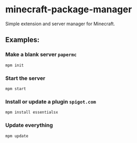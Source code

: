 # minecraft-package-manager

Simple extension and server manager for Minecraft.

## Examples:
### Make a blank server `papermc`
`mpm init`
### Start the server
`mpm start`
### Install or update a plugin `spigot.com`
`mpm install essentialsx`
### Update everything
`mpm update`
